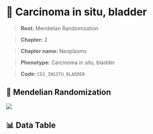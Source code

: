 # 🧪 Carcinoma in situ, bladder

> **Root:** Mendelian Randomization

> **Chapter:** 2  

> **Chapter name:** Neoplasms

> **Phenotype:** Carcinoma in situ, bladder  

> **Code:** `CD2_INSITU_BLADDER`

## 🧬 Mendelian Randomization  

<img src="/MR/Figures/Forward/CD2_INSITU_BLADDER.png"/>

## 📊 Data Table

<CsvTableMRF src="/public/MR/Data/Forward/CD2_INSITU_BLADDER.csv"/>
